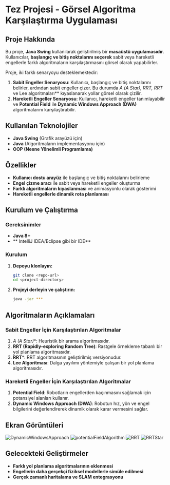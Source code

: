 # Tez Projesi - Görsel Algoritma Karşılaştırma Uygulaması

## Proje Hakkında
Bu proje, **Java Swing** kullanılarak geliştirilmiş bir **masaüstü uygulamasıdır**. Kullanıcılar, **başlangıç ve bitiş noktalarını seçerek** sabit veya hareketli engellerle farklı algoritmaların karşılaştırmasını görsel olarak yapabilirler.

Proje, iki farklı senaryoyu desteklemektedir:
1. **Sabit Engeller Senaryosu**: Kullanıcı, başlangıç ve bitiş noktalarını belirler, ardından sabit engeller çizer. Bu durumda **A* (A Star), RRT, RRT* ve Lee algoritmaları** kıyaslanarak yollar görsel olarak çizilir.
2. **Hareketli Engeller Senaryosu**: Kullanıcı, hareketli engeller tanımlayabilir ve **Potential Field** ile **Dynamic Windows Approach (DWA)** algoritmalarını karşılaştırabilir.

## Kullanılan Teknolojiler
- **Java Swing** (Grafik arayüzü için)
- **Java** (Algoritmaların implementasyonu için)
- **OOP (Nesne Yönelimli Programlama)**

## Özellikler
- **Kullanıcı dostu arayüz** ile başlangıç ve bitiş noktalarını belirleme
- **Engel çizme aracı** ile sabit veya hareketli engeller oluşturma
- **Farklı algoritmaların kıyaslanması** ve animasyonlu olarak gösterimi
- **Hareketli engellerle dinamik rota planlaması**

## Kurulum ve Çalıştırma
### Gereksinimler
- **Java 8+**
- ** IntelliJ IDEA/Eclipse gibi bir IDE**

### Kurulum
1. **Depoyu klonlayın:**
   ```sh
   git clone <repo-url>
   cd <project-directory>
   ```
2. **Projeyi derleyin ve çalıştırın:**
   ```sh
   java -jar ***
   ```

## Algoritmaların Açıklamaları
### Sabit Engeller İçin Karşılaştırılan Algoritmalar
1. **A* (A Star)**: Heuristik bir arama algoritmasıdır.
2. **RRT (Rapidly-exploring Random Tree)**: Rastgele örnekleme tabanlı bir yol planlama algoritmasıdır.
3. **RRT***: RRT algoritmasının geliştirilmiş versiyonudur.
4. **Lee Algoritması**: Dalga yayılımı yöntemiyle çalışan bir yol planlama algoritmasıdır.

### Hareketli Engeller İçin Karşılaştırılan Algoritmalar
1. **Potential Field**: Robotların engellerden kaçınmasını sağlamak için potansiyel alanları kullanır.
2. **Dynamic Windows Approach (DWA)**: Robotun hız, yön ve engel bilgilerini değerlendirerek dinamik olarak karar vermesini sağlar.

## Ekran Görüntüleri

![DynamicWindowsApproach](https://github.com/user-attachments/assets/acf78228-9246-4c2a-9ddc-09736164bec0)
![potentialFieldAlgorithm](https://github.com/user-attachments/assets/275dd9d1-f7bc-46f8-b8de-f82f019c0247)
![RRT](https://github.com/user-attachments/assets/3e79abf2-3802-43dc-93d9-f58c65119672)
![RRTStar](https://github.com/user-attachments/assets/3337345c-a0a8-4944-81b2-c0f3519581d6)

## Gelecekteki Geliştirmeler
- **Farklı yol planlama algoritmalarının eklenmesi**
- **Engellerin daha gerçekçi fiziksel modellerle simüle edilmesi**
- **Gerçek zamanlı haritalama ve SLAM entegrasyonu**
